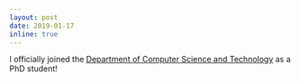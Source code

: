 ```yaml
---
layout: post
date: 2019-01-17 
inline: true
---
```


I officially joined the [Department of Computer Science and Technology](https://www.cl.cam.ac.uk/) as a PhD student!